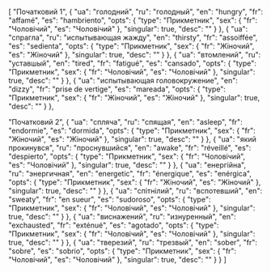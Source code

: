 [
  "Початковий 1",
  {
    "ua": "голодний",
    "ru": "голодный",
    "en": "hungry",
    "fr": "affamé",
    "es": "hambriento",
    "opts": {
      "type": "Прикметник",
      "sex": {
        "fr": "Чоловічий",
        "es": "Чоловічий"
      },
      "singular": true,
      "desc": ""
    }
  },
  {
    "ua": "спрагла",
    "ru": "испытывающая жажду",
    "en": "thirsty",
    "fr": "assoiffée",
    "es": "sedienta",
    "opts": {
      "type": "Прикметник",
      "sex": {
        "fr": "Жіночий",
        "es": "Жіночий"
      },
      "singular": true,
      "desc": ""
    }
  },
  {
    "ua": "втомлений",
    "ru": "уставшый",
    "en": "tired",
    "fr": "fatigué",
    "es": "cansado",
    "opts": {
      "type": "Прикметник",
      "sex": {
        "fr": "Чоловічий",
        "es": "Чоловічий"
      },
      "singular": true,
      "desc": ""
    }
  },
  {
    "ua": "испытывающая головокружение",
    "en": "dizzy",
    "fr": "prise de vertige",
    "es": "mareada",
    "opts": {
      "type": "Прикметник",
      "sex": {
        "fr": "Жіночий",
        "es": "Жіночий"
      },
      "singular": true,
      "desc": ""
    }
  },


  
  "Початковий 2",
  {
    "ua": "спляча",
    "ru": "спящая",
    "en": "asleep",
    "fr": "endormie",
    "es": "dormida",
    "opts": {
      "type": "Прикметник",
      "sex": {
        "fr": "Жіночий",
        "es": "Жіночий"
      },
      "singular": true,
      "desc": ""
    }
  },
  {
    "ua": "який прокинувся",
    "ru": "проснувшийся",
    "en": "awake",
    "fr": "réveillé",
    "es": "despierto",
    "opts": {
      "type": "Прикметник",
      "sex": {
        "fr": "Чоловічий",
        "es": "Чоловічий"
      },
      "singular": true,
      "desc": ""
    }
  },
  {
    "ua": "енергійна",
    "ru": "энергичная",
    "en": "energetic",
    "fr": "énergique",
    "es": "enérgica",
    "opts": {
      "type": "Прикметник",
      "sex": {
        "fr": "Жіночий",
        "es": "Жіночий"
      },
      "singular": true,
      "desc": ""
    }
  },
  {
    "ua": "спітнілий",
    "ru": "вспотевший",
    "en": "sweaty",
    "fr": "en sueur",
    "es": "sudoroso",
    "opts": {
      "type": "Прикметник",
      "sex": {
        "fr": "Чоловічий",
        "es": "Чоловічий"
      },
      "singular": true,
      "desc": ""
    }
  },
  {
    "ua": "виснажений",
    "ru": "изнуренный",
    "en": "exchausted",
    "fr": "exténué",
    "es": "agotado",
    "opts": {
      "type": "Прикметник",
      "sex": {
        "fr": "Чоловічий",
        "es": "Чоловічий"
      },
      "singular": true,
      "desc": ""
    }
  },
  {
    "ua": "тверезий",
    "ru": "трезвый",
    "en": "sober",
    "fr": "sobre",
    "es": "sobrio",
    "opts": {
      "type": "Прикметник",
      "sex": {
        "fr": "Чоловічий",
        "es": "Чоловічий"
      },
      "singular": true,
      "desc": ""
    }
  }
]